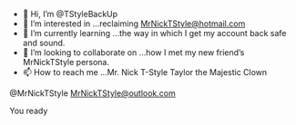 - 👋 Hi, I’m @TStyleBackUp
- 👀 I’m interested in ...reclaiming MrNickTStyle@hotmail.com 
- 🌱 I’m currently learning ...the way in which I get my account back safe and sound.
- 💞️ I’m looking to collaborate on ...how I met my new friend’s MrNickTStyle persona.
- 📫 How to reach me ...Mr. Nick T-Style Taylor the Majestic Clown 

@MrNickTStyle MrNickTStyle@outlook.com

You ready

<!---
TStyleBackUp/TStyleBackUp is a ✨ special ✨ repository because its `README.md` (this file) appears on your GitHub profile.
You can click the Preview link to take a look at your changes.
--->

